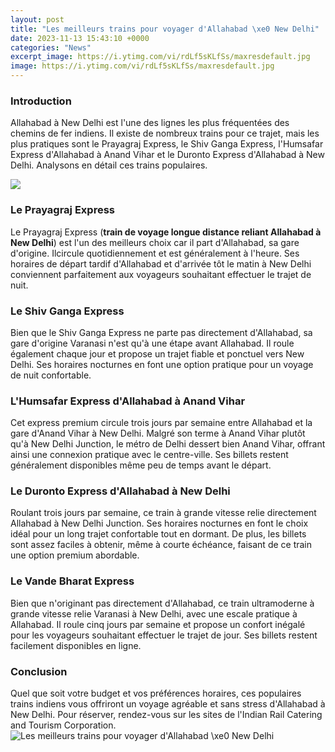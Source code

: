 ```yaml
---
layout: post
title: "Les meilleurs trains pour voyager d'Allahabad \xe0 New Delhi"
date: 2023-11-13 15:43:10 +0000
categories: "News"
excerpt_image: https://i.ytimg.com/vi/rdLf5sKLfSs/maxresdefault.jpg
image: https://i.ytimg.com/vi/rdLf5sKLfSs/maxresdefault.jpg
---
```


### Introduction
Allahabad à New Delhi est l'une des lignes les plus fréquentées des chemins de fer indiens. Il existe de nombreux trains pour ce trajet, mais les plus pratiques sont le Prayagraj Express, le Shiv Ganga Express, l'Humsafar Express d'Allahabad à Anand Vihar et le Duronto Express d'Allahabad à New Delhi. Analysons en détail ces trains populaires.

![](https://www.bouger-voyager.com/wp-content/uploads/2018/03/delhi-train.jpg)
### Le Prayagraj Express 
Le Prayagraj Express (**train de voyage longue distance reliant Allahabad à New Delhi**) est l'un des meilleurs choix car il part d'Allahabad, sa gare d'origine. Ilcircule quotidiennement et est généralement à l'heure. Ses horaires de départ tardif d'Allahabad et d'arrivée tôt le matin à New Delhi conviennent parfaitement aux voyageurs souhaitant effectuer le trajet de nuit.
### Le Shiv Ganga Express
Bien que le Shiv Ganga Express ne parte pas directement d'Allahabad, sa gare d'origine Varanasi n'est qu'à une étape avant Allahabad. Il roule également chaque jour et propose un trajet fiable et ponctuel vers New Delhi. Ses horaires nocturnes en font une option pratique pour un voyage de nuit confortable.
### L'Humsafar Express d'Allahabad à Anand Vihar 
Cet express premium circule trois jours par semaine entre Allahabad et la gare d'Anand Vihar à New Delhi. Malgré son terme à Anand Vihar plutôt qu'à New Delhi Junction, le métro de Delhi dessert bien Anand Vihar, offrant ainsi une connexion pratique avec le centre-ville. Ses billets restent généralement disponibles même peu de temps avant le départ.
### Le Duronto Express d'Allahabad à New Delhi
Roulant trois jours par semaine, ce train à grande vitesse relie directement Allahabad à New Delhi Junction. Ses horaires nocturnes en font le choix idéal pour un long trajet confortable tout en dormant. De plus, les billets sont assez faciles à obtenir, même à courte échéance, faisant de ce train une option premium abordable.
### Le Vande Bharat Express
Bien que n'originant pas directement d'Allahabad, ce train ultramoderne à grande vitesse relie Varanasi à New Delhi, avec une escale pratique à Allahabad. Il roule cinq jours par semaine et propose un confort inégalé pour les voyageurs souhaitant effectuer le trajet de jour. Ses billets restent facilement disponibles en ligne.
### Conclusion
Quel que soit votre budget et vos préférences horaires, ces populaires trains indiens vous offriront un voyage agréable et sans stress d'Allahabad à New Delhi. Pour réserver, rendez-vous sur les sites de l'Indian Rail Catering and Tourism Corporation.
![Les meilleurs trains pour voyager d'Allahabad \xe0 New Delhi](https://i.ytimg.com/vi/rdLf5sKLfSs/maxresdefault.jpg)